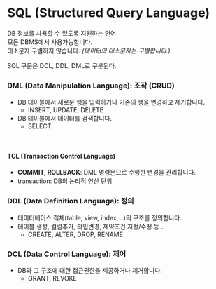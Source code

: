
# SQL (Structured Query Language)
DB 정보를 사용할 수 있도록 지원하는 언어  
모든 DBMS에서 사용가능합니다.  
대소문자 구별하지 않습니다. _(데이터의 대소문자는 구별합니다.)_  

SQL 구문은 DCL, DDL, DML로 구분된다. 

### DML (Data Manipulation Language): 조작 (CRUD)
- DB 테이블에서 새로운 행을 입력하거나 기존의 행을 변경하고 제거합니다.  
  - INSERT, UPDATE, DELETE
- DB 테이블에서 데이터를 검색합니다. 
  - SELECT  
  
<BR/>

#### TCL (Transaction Control Language)
- **COMMIT, ROLLBACK**: DML 명령문으로 수행한 변경을 관리합니다.
- transaction: DB의 논리적 연산 단위

### DDL (Data Definition Language): 정의
- 데이터베이스 객체(table, view, index, ..)의 구조를 정의합니다.  
- 테이블 생성, 컬럼추가, 타입변경, 제약조건 지정/수정 등 ..
  - CREATE, ALTER, DROP, RENAME

### DCL (Data Control Language): 제어
- DB와 그 구조에 대한 접근권한을 제공하거나 제거합니다.  
  - GRANT, REVOKE





